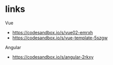 # links

Vue
- https://codesandbox.io/s/vue02-emrxh
- https://codesandbox.io/s/vue-template-5szgw

Angular
- https://codesandbox.io/s/angular-2rkxy
